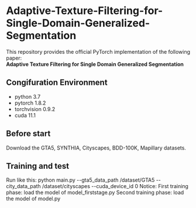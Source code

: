 # Adaptive-Texture-Filtering-for-Single-Domain-Generalized-Segmentation
This repository provides the official PyTorch implementation of the following paper:  
**Adaptive Texture Filtering for Single Domain Generalized Segmentation**

## Congifuration Environment
- python 3.7
- pytorch 1.8.2
- torchvision 0.9.2
- cuda 11.1

## Before start
Download the GTA5, SYNTHIA, Cityscapes, BDD-100K, Mapillary datasets.

## Training and test
Run like this: python main.py --gta5_data_path /dataset/GTA5 --city_data_path /dataset/cityscapes --cuda_device_id 0
Notice: First training phase: load the model of model_firststage.py
        Second training phase: load the model of model.py
